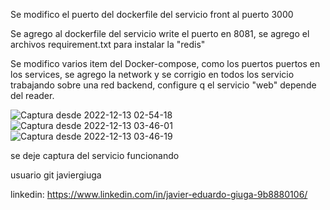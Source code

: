 Se modifico el puerto del dockerfile del servicio front al puerto 3000

Se agrego al dockerfile del servicio write el puerto en 8081, se agrego el archivos requirement.txt para instalar la "redis"

Se modifico varios item del Docker-compose, como los puertos puertos en los services, se agrego la network y se corrigio en todos los servicio trabajando sobre una red backend, configure q el servicio "web" depende del reader.

![Captura desde 2022-12-13 02-54-18](https://user-images.githubusercontent.com/110584355/207244594-40a469e5-2cf0-44c3-9a95-6230eaba1b97.png)
![Captura desde 2022-12-13 03-46-01](https://user-images.githubusercontent.com/110584355/207245754-eb0240ac-d286-428e-b2ff-ab7f43b7e644.png)
![Captura desde 2022-12-13 03-46-19](https://user-images.githubusercontent.com/110584355/207245833-3aa4467f-4cac-4cb4-94b6-ff95939d38a8.png)

se deje captura del servicio funcionando

usuario git javiergiuga

linkedin: https://www.linkedin.com/in/javier-eduardo-giuga-9b8880106/
